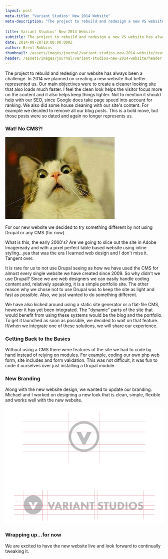 ```yaml
---
layout: post
meta-title: "Variant Studios' New 2014 Website"
meta-description: "The project to rebuild and redesign a new VS website has always been a challenge. In 2014 we planned on creating a new website that better represented us."

title: Variant Studios' New 2014 Website
subtitle: The project to rebuild and redesign a new VS website has always been a challenge. In 2014 we planned on creating a new website that better represented us.
date: 2014-08-28T10:00:00.000Z
author: Brent Robbins
thumbnail: /assets/images/journal/variant-studios-new-2014-website/teaser-header.jpg
header: /assets/images/journal/variant-studios-new-2014-website/header.jpg
---
```


The project to rebuild and redesign our website has always been a challenge. In 2014 we planned on creating a new website that better represented us. Our main objectives were to create a cleaner looking site that also loads much faster. I feel the clean look helps the visitor focus more on the content and it also helps keep things lighter. Not to mention it should help with our SEO, since Google does take page speed into account for ranking. We also did some house cleaning with our site's content. For example we decided to remove all our blog posts. This is a bold move, but those posts were so dated and again no longer represents us.

### Wat! No CMS?!

![Cat meme image - Gasp! No CMS!?](/uploads/versions/cat-gasp---x0-0-350-262-350-262x---.jpg)

For our new website we decided to try something different by not using Drupal or any CMS (for now).

What is this, the early 2000's? Are we going to slice out the site in Adobe Imageready and with a pixel perfect table based website using inline styling…yea that was the era I learned web design and I don't miss it. Tangent over.

It is rare for us to not use Drupal seeing as how we have used the CMS for almost every single website we have created since 2009. So why didn't we use Drupal? Since we are web designers we can easily handle coding content and, relatively speaking, it is a simple portfolio site. The other reason why we chose not to use Drupal was to keep the site as light and fast as possible. Also, we just wanted to do something different.

We have also kicked around using a static site generator or a flat-file CMS, however it has yet been integrated. The "dynamic" parts of the site that would benefit from using these systems would be the blog and the portfolio. To get it launched as soon as possible, we decided to wait on that feature. If/when we integrate one of these solutions, we will share our experience.

### Getting Back to the Basics

Without using a CMS there were features of the site we had to code by hand instead of relying on modules. For example, coding our own php web form, site includes and form validation. This was not difficult, it was fun to code it ourselves over just installing a Drupal module.

### New Branding

Along with the new website design, we wanted to update our branding. Michael and I worked on designing a new look that is clean, simple, flexible and works well with the new website.

![The new branding for Variant Studios - 2014](/assets/images/journal/variant-studios-new-2014-website/new-2014-vs-branding.png)

### Wrapping up…for now

We are excited to have the new website live and look forward to continually tweaking it.